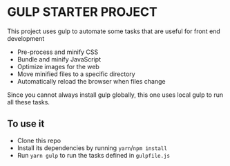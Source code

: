 GULP STARTER PROJECT
====

This project uses gulp to automate some tasks that are useful for front end development

* Pre-process and minify CSS
* Bundle and minify JavaScript
* Optimize images for the web
* Move minified files to a specific directory
* Automatically reload the browser when files change

Since you cannot always install gulp globally, this one uses local gulp to run all these tasks.
 
## To use it

* Clone this repo 
* Install its dependencies by running `yarn`/`npm install`
* Run `yarn gulp` to run the tasks defined in `gulpfile.js`